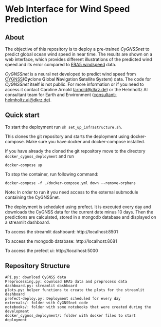 # Web Interface for Wind Speed Prediction

## About

The objective of this repository is to deploy a pre-trained *CyGNSSnet* to predict global ocean wind speed in near time. The results are shown on a web interface, which provides different illustrations of the predicted wind speed and its error compared to [ERA5 windspeed](https://www.ecmwf.int/en/forecasts/datasets/reanalysis-datasets/era5) data. 

*CyGNSSnet* is a neural net developed to predict wind speed from [CYGNSS](https://podaac.jpl.nasa.gov/dataset/CYGNSS_L2_V3.0)(**Cy**clone **G**lobal **N**avigation **S**atellite **S**ystem) data. The code for *CyGNSSnet* itself is not public. For more information or if you need to access it contact Caroline Arnold (arnold@dkrz.de) or the Helmholtz AI consultant team for Earth and Environment (consultant-helmholtz.ai@dkrz.de).   

## Quick start

To start the deployment run ```sh set_up_infrastructure.sh```.

This clones the git repository and starts the deployment using docker-compose.
Make sure you have docker and docker-compose installed. 

If you have already the cloned the git repository move to the directory ```docker_cygnss_deployment``` and run 

```
docker-compose up
``` 

To stop the container, run following command:
```
docker-compose -f ./docker-compose.yml down --remove-orphans
```

Note: In order to run it you need access to the external submodule containing the CyGNSSnet. 

The deployment is scheduled using prefect. It is executed every day and downloads the CyGNSS data for the current date minus 10 days. Then the predictions are calculated, stored in a mongodb database and displayed on a streamlit dashboard.

To access the streamlit dashboard: http://localhost:8501

To access the mongodb database: http://localhost:8081

To access the prefect ui: http://localhost:5000


## Repository Structure

```
API.py: download CyGNSS data
Preprocessing.py: download ERA5 data and preprocess data
dashboard.py: streamlit dashboard
plots.py: helper functions to create the plots for the streamlit dashboard
prefect-deploy.py: Deployment scheduled for every day
externals/: folder with CyGNSSnet code
notebooks/: folder with some notebooks that were created during the development
docker_cygnss_deployment/: folder with docker files to start deployment
```
    

